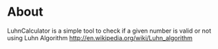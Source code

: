 About
==============

LuhnCalculator is a simple tool to check if a given number is valid or not using Luhn Algorithm http://en.wikipedia.org/wiki/Luhn_algorithm
